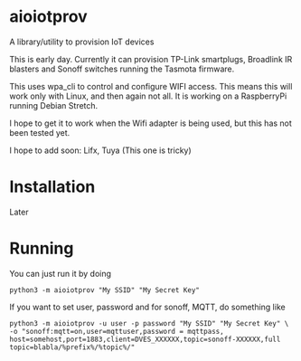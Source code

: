 # aioiotprov

A library/utility to provision IoT devices

This is early day.  Currently it can provision TP-Link smartplugs, Broadlink IR blasters and Sonoff switches running
the Tasmota firmware.

This uses wpa_cli to control and configure WIFI access. This means this will work only with
Linux, and then again not all. It is working on a RaspberryPi running Debian Stretch.

I hope to get it to work when the Wifi adapter is being used, but this has not been tested yet.

I hope to add soon: Lifx, Tuya (This one is tricky)

# Installation

Later

# Running

You can just run it by doing

    python3 -m aioiotprov "My SSID" "My Secret Key"

If you want to set user, password and for sonoff, MQTT, do something like

    python3 -m aioiotprov -u user -p password "My SSID" "My Secret Key" \
    -o "sonoff:mqtt=on,user=mqttuser,password = mqttpass, host=somehost,port=1883,client=DVES_XXXXXX,topic=sonoff-XXXXXX,full topic=blabla/%prefix%/%topic%/"
